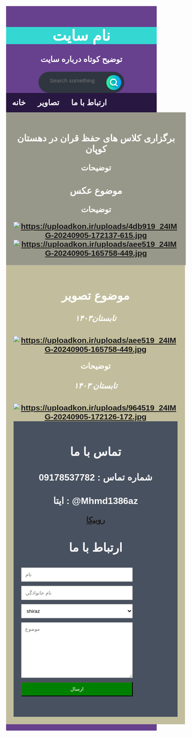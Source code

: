 <html lang="fa">
<head>
    <link rel="stylesheet" href="style.css">
<title>محمد</title>
<meta charset="UTF-8">
<meta name="viewport" content="width=device-width, initial-scale=1">
<style>
    * {
    box-sizing: content-box;
    }
    body {
    font-family: Arial, Helvetica, sans-serif;
    margin: 0;
    }
    .header {
    padding: 0.1px;
    text-align: center;
    background:#67408e;
    color: rgb(255, 255, 255);
    }
    .header h1 {
    font-size: 40px;
    }
    .navbar {
    overflow: hidden;
    background-color: #333;
    position: sticky;
    position: -webkit-sticky;
    top: 0;
    }
    .navbar a {
    float: left;
    display: block;
    color: rgb(255, 253, 256);
    text-align:center;
    padding: 3px 8px;
    text-decoration: none;
    }
    .navbar a.right {
    float: right;
    }
    .navbar a:hover {
    background-color: #13d9ef;
    color: rgb(0, 0, 0);
    }
    .navbar a.active {
    background-color: #666;
    color: rgb(255, 255, 255);
    }
    .row {
    display: -ms-flexbox; /* IE10 */
    display: flex;
    -ms-flex-wrap: wrap; /* IE10 */
    flex-wrap: wrap;
    }
    .side {
    -ms-flex: 30%; /* IE10 */
    flex: 30%;
    background-color:  #98988a;
    padding: 20px;
    }
    .main {
    -ms-flex: 70%; /* IE10 */
    flex: 70%;
    background-color:  rgb(194, 190, 157);
    padding: 20px;
    }
    .fakeimg {
    background-color: #934c4c;
    width: 100%;
    padding: 20px;
    }
    .footer {
    padding: 20px;
    text-align: center;
    background: #48515f;
    }
    @media screen and (max-width: 700px) {
    .row {
    flex-direction: column;
    }
    }
    @media screen and (max-width: 400px) {
    .navbar a {
    float: none;
    width: 100%;
    }
    }
    *{
    box-sizing: border-box;
    }
    .container{
    width: 300px;
    }
    input,select,textarea{
    width: 100%;
    margin: 0 0 10px 0;
    padding: 10px;
    }
    .btn1{
    background-color: green;
    color: #ffffff;
    }
    ul {
    list-style-type: none;
    margin: 0;
    padding: 0;
    overflow: hidden;
    background-color: #281740;
    }
    li {
    float: left;
    }
    li a {
    display: block;
    color: white;
    text-align: center;
    padding: 14px 16px;
    text-decoration: none;
    }
    li a:hover {
    background-color: #0eccf6;
    }
    #search{
    width: 100%;
    height: 100%;
    position: fixed;
    top: 0;
    right: 0;
    background-color: rgba(0, 0, 0, 0.8);
display: none;
justify-content: center;
align-items: center;
}
#search:target{
    display: flex;
}
#search form{
    width: 100%;
    max-width: 300px;
    display: flex;
    flex-direction: column;
    gap: 1em;
}
#search input{
    width: 100%;
    border: none;
    padding: 0.5em 1em;
    border-radius: 0.5em;
}
#search div{
    display: flex;
    gap: 1em;
    justify-content:center;
}
#search a,
#search button{
    border:none;
    padding: 0,25em 1em;
    border-radius: 0,25em;
    color:black;
    font-weight: bold;
    cursor: pointer;
}
#search a{
    background-color: crimson;
}
#search button{
    background-color:chartreuse;
}
    h1{
        background-color: rgb(52, 215, 209);
        }
    /* From Uiverse.io by OnlyCodeChannel */ 
.searchBox {
  display:inline-flex;
  max-width: 230px;
  align-items: center;
  justify-content: space-between;
  gap: 8px;
  background: #2f3640;
  border-radius: 50px;
  position: relative;
}
.searchButton {
  color: white;
  position: absolute;
  right: 8px;
  width: 40px;
  height: 40px;
  border-radius: 50%;
  background: var(--gradient-2, linear-gradient(90deg, #2AF598 0%, #009EFD 100%));
  border: 0;
  display: inline-block;
  transition: all 300ms cubic-bezier(.23, 1, 0.32, 1);
}
/*hover effect*/
button:hover {
  color: #fff;
  background-color: #1A1A1A;
  box-shadow: rgba(0, 0, 0, 0.5) 0 10px 20px;
  transform: translateY(-3px);
}
/*button pressing effect*/
button:active {
  box-shadow: none;
  transform: translateY(0);
}
.searchInput {
  border: none;
  background: none;
  outline: none;
  color: white;
  font-size: 15px;
  padding: 15px 50px 15px 30px;
}
</style>
</head>
<body>
<div class="header">
<h1>نام سایت</h1>

<form action="">

<h2> <form id="form">
</form>
<p style="font-weight: bold">توضیح کوتاه درباره سایت</p>
<div class="searchBox">

  <input class="searchInput" type="text" name="" placeholder="Search something">
            <button class="searchButton" href="#">
                   
                  

<svg xmlns="http://www.w3.org/2000/svg" width="29" height="29" viewBox="0 0 29 29" fill="none">
  <g clip-path="url(#clip0_2_17)">
    <g filter="url(#filter0_d_2_17)">
      <path d="M23.7953 23.9182L19.0585 19.1814M19.0585 19.1814C19.8188 18.4211 20.4219 17.5185 20.8333 16.5251C21.2448 15.5318 21.4566 14.4671 21.4566 13.3919C21.4566 12.3167 21.2448 11.252 20.8333 10.2587C20.4219 9.2653 19.8188 8.36271 19.0585 7.60242C18.2982 6.84214 17.3956 6.23905 16.4022 5.82759C15.4089 5.41612 14.3442 5.20435 13.269 5.20435C12.1938 5.20435 11.1291 5.41612 10.1358 5.82759C9.1424 6.23905 8.23981 6.84214 7.47953 7.60242C5.94407 9.13789 5.08145 11.2204 5.08145 13.3919C5.08145 15.5634 5.94407 17.6459 7.47953 19.1814C9.01499 20.7168 11.0975 21.5794 13.269 21.5794C15.4405 21.5794 17.523 20.7168 19.0585 19.1814Z" stroke="white" stroke-width="3" stroke-linecap="round" stroke-linejoin="round" shape-rendering="crispEdges"></path>
    </g>
  </g>
  <defs>
    <filter id="filter0_d_2_17" x="-0.418549" y="3.70435" width="29.7139" height="29.7139" filterUnits="userSpaceOnUse" color-interpolation-filters="sRGB">
      <feFlood flood-opacity="0" result="BackgroundImageFix"></feFlood>
      <feColorMatrix in="SourceAlpha" type="matrix" values="0 0 0 0 0 0 0 0 0 0 0 0 0 0 0 0 0 0 127 0" result="hardAlpha"></feColorMatrix>
      <feOffset dy="4"></feOffset>
      <feGaussianBlur stdDeviation="2"></feGaussianBlur>
      <feComposite in2="hardAlpha" operator="out"></feComposite>
      <feColorMatrix type="matrix" values="0 0 0 0 0 0 0 0 0 0 0 0 0 0 0 0 0 0 0.25 0"></feColorMatrix>
      <feBlend mode="normal" in2="BackgroundImageFix" result="effect1_dropShadow_2_17"></feBlend>
      <feBlend mode="normal" in="SourceGraphic" in2="effect1_dropShadow_2_17" result="shape"></feBlend>
    </filter>
    <clipPath id="clip0_2_17">
      <rect width="28.0702" height="28.0702" fill="white" transform="translate(0.403503 0.526367)"></rect>
    </clipPath>
  </defs>
</svg>
            </button>
        </div>
<body>
<ul>
<li><a class="active" href="#">خانه</a></li>
<li><a href="https://mhmd138az.github.io/kopan/#%D8%AA%D8%A7%D8%A8%D8%B3%D8%AA%D8%A7%D9%86%DB%B1%DB%B4%DB%B0%DB%B3">تصاویر</a></li>
<li><a href="https://mhmd138az.github.io/kopan/#%D8%AA%D9%85%D8%A7%D8%B3-%D8%A8%D8%A7-%D9%85%D8%A7">ارتباط با ما</a></li>
</ul>

</body>
    
 <div class="row">
    <div class="side">
    <h3>برگزاری کلاس های حفظ قران در دهستان کوپان</h3>
    <p>توضیحات</p>
    <h3>موضوع عکس</h3>
    <p>توضیحات</p>
     <a href="https://uploadkon.ir/" target="_blank" title="https://uploadkon.ir/"><img src="https://uploadkon.ir/uploads/4db919_24IMG-20240905-172137-615.jpg" border="0" alt="https://uploadkon.ir/uploads/4db919_24IMG-20240905-172137-615.jpg" /></a>
         <a href="https://uploadkon.ir/" target="_blank" title="https://uploadkon.ir/"><img src="https://uploadkon.ir/uploads/aee519_24IMG-20240905-165758-449.jpg" border="0" alt="https://uploadkon.ir/uploads/aee519_24IMG-20240905-165758-449.jpg" /></a>
    </div>
    <div class="main">
    <h2>موضوع تصویر</h2>
    <h5>تابستان۱۴۰۳</h5>
    <a href="https://uploadkon.ir/" target="_blank" title="https://uploadkon.ir/"><img src="https://uploadkon.ir/uploads/aee519_24IMG-20240905-165758-449.jpg" border="0" alt="https://uploadkon.ir/uploads/aee519_24IMG-20240905-165758-449.jpg" /></a>
    <p>توضیحات</p>
    <h5>تابستان ۱۴۰۳</h5>
    <a href="https://uploadkon.ir/" target="_blank" title="https://uploadkon.ir/"><img src="https://uploadkon.ir/uploads/964519_24IMG-20240905-172126-172.jpg" border="0" alt="https://uploadkon.ir/uploads/964519_24IMG-20240905-172126-172.jpg" /></a>
  <div></div>
    <div class="footer">
    <h2>تماس با ما</h2>
    <h3>شماره تماس : 09178537782</h3>
    <h3>ایتا : @Mhmd1386az</h3>
        <a href="https://rubika.ir/kali_linux_86">روبیکا</a>
<html>
<head>
<meta name="viewport" content="width=device-width, initial-scale=1">

</head>
<body>
<h2>ارتباط با ما</h2>
<div class="container">
<h3><form action="/action_page.php" method="post">
<label for="fname"></label>
<input type="text" id="fname" name="firstname" placeholder="نام">
<label for="lname"></label>
<input type="text" id="lname" name="lastname" placeholder="نام خانوادگی">
<label for="city"></label>
<select id=" city " name=" city ">
<option value="shiraz"> shiraz </option>
<option value="tehran"> tehran </option>
<option value="ahvaz"> ahvaz </option>
</select>
<label for="subject"></label>
<textarea id="subject" name="subject" placeholder="موضوع" style="height:150px"></textarea>
<input class="btn1" type="submit" value="ارسال">
</form>
